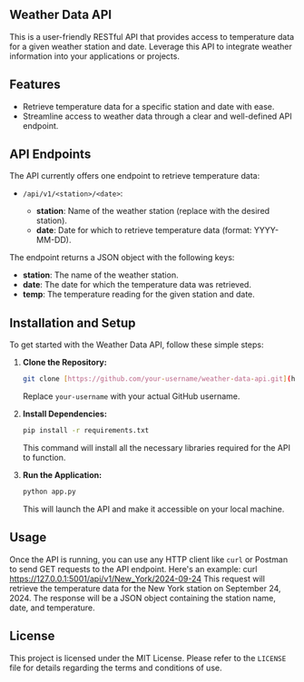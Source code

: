 ## Weather Data API

This is a user-friendly RESTful API that provides access to temperature data for a given weather station and date. Leverage this API to integrate weather information into your applications or projects.

## Features

* Retrieve temperature data for a specific station and date with ease.
* Streamline access to weather data through a clear and well-defined API endpoint.

## API Endpoints

The API currently offers one endpoint to retrieve temperature data:

* `/api/v1/<station>/<date>`:

    * **station**: Name of the weather station (replace with the desired station).
    * **date**: Date for which to retrieve temperature data (format: YYYY-MM-DD).

The endpoint returns a JSON object with the following keys:

* **station**: The name of the weather station.
* **date**: The date for which the temperature data was retrieved.
* **temp**: The temperature reading for the given station and date.

## Installation and Setup

To get started with the Weather Data API, follow these simple steps:

1. **Clone the Repository:**
    ```bash
    git clone [https://github.com/your-username/weather-data-api.git](https://github.com/your-username/weather-data-api.git)
    ```
    Replace `your-username` with your actual GitHub username.

2. **Install Dependencies:**
    ```bash
    pip install -r requirements.txt
    ```
    This command will install all the necessary libraries required for the API to function.

3. **Run the Application:**
    ```bash
    python app.py
    ```
    This will launch the API and make it accessible on your local machine.

## Usage

Once the API is running, you can use any HTTP client like `curl` or Postman to send GET requests to the API endpoint. Here's an example:
curl https://127.0.0.1:5001/api/v1/New_York/2024-09-24
This request will retrieve the temperature data for the New York station on September 24, 2024. The response will be a JSON object containing the station name, date, and temperature.

## License

This project is licensed under the MIT License. Please refer to the `LICENSE` file for details regarding the terms and conditions of use.
